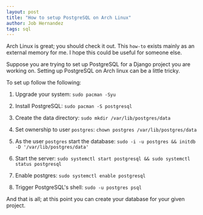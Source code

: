 ```yaml
---
layout: post
title: "How to setup PostgreSQL on Arch Linux"
author: Job Hernandez
tags: sql
---
```

Arch Linux is great; you should check it out. This `how-to` exists mainly as an external memory for me. I hope this could be useful for someone else.

Suppose you are trying to set up PostgreSQL for a Django project you are working on. Setting up PostgreSQL on Arch linux can be a little tricky.

To set up follow the following:

1. Upgrade your system: `sudo pacman -Syu`

2. Install PostgreSQL: `sudo pacman -S postgresql`

3. Create the data directory: `sudo mkdir /var/lib/postgres/data`

4. Set ownership to user `postgres`: `chown postgres /var/lib/postgres/data`

5. As the user `postgres` start the database: `sudo -i -u postgres && initdb  -D '/var/lib/postgres/data'`

6. Start the server: `sudo systemctl start postgresql && sudo systemctl status postgresql`

7. Enable postgres: `sudo systemctl enable postgresql`

8. Trigger PostgreSQL's shell: `sudo -u postgres psql`


And that is all; at this point you can create your database for your given project.
